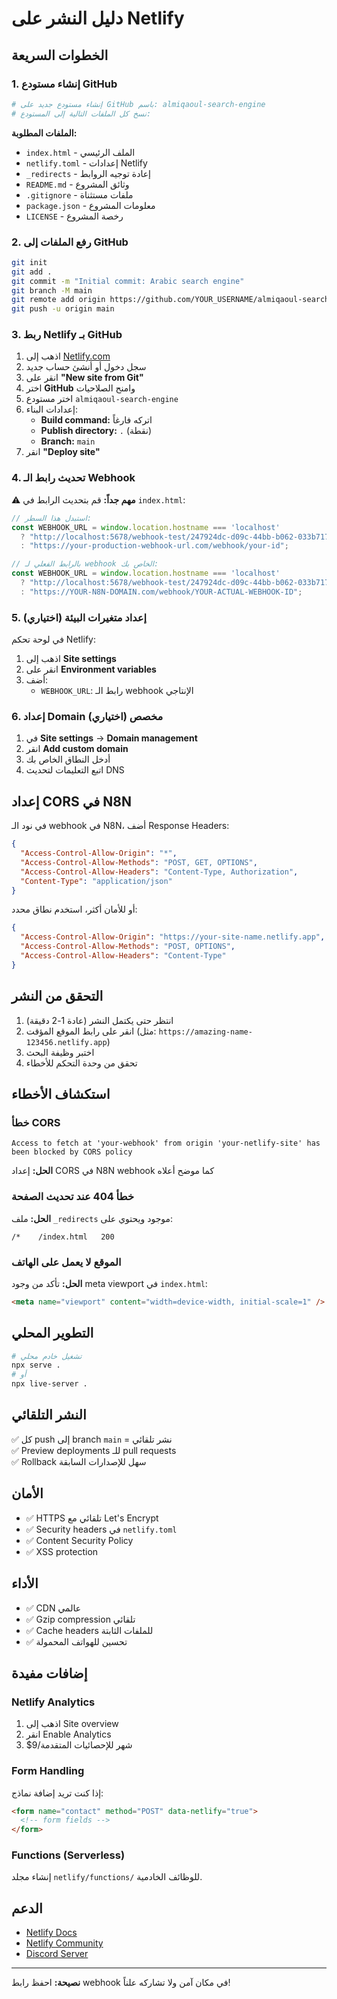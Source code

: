 # دليل النشر على Netlify

## الخطوات السريعة

### 1. إنشاء مستودع GitHub

```bash
# إنشاء مستودع جديد على GitHub باسم: almiqaoul-search-engine
# نسخ كل الملفات التالية إلى المستودع:
```

**الملفات المطلوبة:**
- `index.html` - الملف الرئيسي
- `netlify.toml` - إعدادات Netlify  
- `_redirects` - إعادة توجيه الروابط
- `README.md` - وثائق المشروع
- `.gitignore` - ملفات مستثناة
- `package.json` - معلومات المشروع
- `LICENSE` - رخصة المشروع

### 2. رفع الملفات إلى GitHub

```bash
git init
git add .
git commit -m "Initial commit: Arabic search engine"
git branch -M main
git remote add origin https://github.com/YOUR_USERNAME/almiqaoul-search-engine.git
git push -u origin main
```

### 3. ربط Netlify بـ GitHub

1. اذهب إلى [Netlify.com](https://netlify.com)
2. سجل دخول أو أنشئ حساب جديد
3. انقر على **"New site from Git"**
4. اختر **GitHub** وامنح الصلاحيات
5. اختر مستودع `almiqaoul-search-engine`
6. إعدادات البناء:
   - **Build command:** اتركه فارغاً
   - **Publish directory:** `.` (نقطة)
   - **Branch:** `main`
7. انقر **"Deploy site"**

### 4. تحديث رابط الـ Webhook

⚠️ **مهم جداً:** قم بتحديث الرابط في `index.html`:

```javascript
// استبدل هذا السطر:
const WEBHOOK_URL = window.location.hostname === 'localhost' 
  ? "http://localhost:5678/webhook-test/247924dc-d09c-44bb-b062-033b71738f7f"
  : "https://your-production-webhook-url.com/webhook/your-id";

// بالرابط الفعلي لـ webhook الخاص بك:
const WEBHOOK_URL = window.location.hostname === 'localhost' 
  ? "http://localhost:5678/webhook-test/247924dc-d09c-44bb-b062-033b71738f7f"
  : "https://YOUR-N8N-DOMAIN.com/webhook/YOUR-ACTUAL-WEBHOOK-ID";
```

### 5. إعداد متغيرات البيئة (اختياري)

في لوحة تحكم Netlify:
1. اذهب إلى **Site settings**
2. انقر على **Environment variables**
3. أضف:
   - `WEBHOOK_URL`: رابط الـ webhook الإنتاجي

### 6. إعداد Domain مخصص (اختياري)

1. في **Site settings** → **Domain management**
2. انقر **Add custom domain**
3. أدخل النطاق الخاص بك
4. اتبع التعليمات لتحديث DNS

## إعداد CORS في N8N

في نود الـ webhook في N8N، أضف Response Headers:

```json
{
  "Access-Control-Allow-Origin": "*",
  "Access-Control-Allow-Methods": "POST, GET, OPTIONS",
  "Access-Control-Allow-Headers": "Content-Type, Authorization",
  "Content-Type": "application/json"
}
```

أو للأمان أكثر، استخدم نطاق محدد:

```json
{
  "Access-Control-Allow-Origin": "https://your-site-name.netlify.app",
  "Access-Control-Allow-Methods": "POST, OPTIONS", 
  "Access-Control-Allow-Headers": "Content-Type"
}
```

## التحقق من النشر

1. انتظر حتى يكتمل النشر (عادة 1-2 دقيقة)
2. انقر على رابط الموقع المؤقت (مثل: `https://amazing-name-123456.netlify.app`)
3. اختبر وظيفة البحث
4. تحقق من وحدة التحكم للأخطاء

## استكشاف الأخطاء

### خطأ CORS
```
Access to fetch at 'your-webhook' from origin 'your-netlify-site' has been blocked by CORS policy
```
**الحل:** إعداد CORS في N8N webhook كما موضح أعلاه

### خطأ 404 عند تحديث الصفحة
**الحل:** ملف `_redirects` موجود ويحتوي على:
```
/*    /index.html   200
```

### الموقع لا يعمل على الهاتف
**الحل:** تأكد من وجود meta viewport في `index.html`:
```html
<meta name="viewport" content="width=device-width, initial-scale=1" />
```

## التطوير المحلي

```bash
# تشغيل خادم محلي
npx serve .
# أو
npx live-server .
```

## النشر التلقائي

✅ كل push إلى branch `main` = نشر تلقائي  
✅ Preview deployments للـ pull requests  
✅ Rollback سهل للإصدارات السابقة  

## الأمان

- ✅ HTTPS تلقائي مع Let's Encrypt
- ✅ Security headers في `netlify.toml`
- ✅ Content Security Policy
- ✅ XSS protection

## الأداء

- ✅ CDN عالمي
- ✅ Gzip compression تلقائي
- ✅ Cache headers للملفات الثابتة
- ✅ تحسين للهواتف المحمولة

## إضافات مفيدة

### Netlify Analytics
1. اذهب إلى Site overview
2. انقر Enable Analytics
3. $9/شهر للإحصائيات المتقدمة

### Form Handling
إذا كنت تريد إضافة نماذج:
```html
<form name="contact" method="POST" data-netlify="true">
  <!-- form fields -->
</form>
```

### Functions (Serverless)
إنشاء مجلد `netlify/functions/` للوظائف الخادمية.

## الدعم

- [Netlify Docs](https://docs.netlify.com)
- [Netlify Community](https://community.netlify.com)
- [Discord Server](https://discord.com/invite/netlify)

---

**نصيحة:** احفظ رابط webhook في مكان آمن ولا تشاركه علناً!